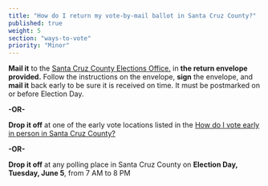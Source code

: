 ```yaml
---
title: "How do I return my vote-by-mail ballot in Santa Cruz County?"
published: true
weight: 5
section: "ways-to-vote"
priority: "Minor"
---
```


**Mail it** to the [Santa Cruz County Elections Office.](#section-election-office-contact) in **the return envelope provided.** Follow the instructions on the envelope, **sign** the envelope, and **mail it** back early to be sure it is received on time. It must be postmarked on or before Election Day.  

**-OR-**  

**Drop it off** at one of the early vote locations listed in the [How do I vote early in person in Santa Cruz County?](#menu-item-vote-early-in-person)  

**-OR-**  

**Drop it off** at any polling place in Santa Cruz County on **Election Day, Tuesday, June 5**, from 7 AM to 8 PM  
